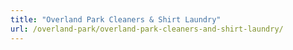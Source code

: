 ```yaml
---
title: "Overland Park Cleaners & Shirt Laundry"
url: /overland-park/overland-park-cleaners-and-shirt-laundry/
---
```


